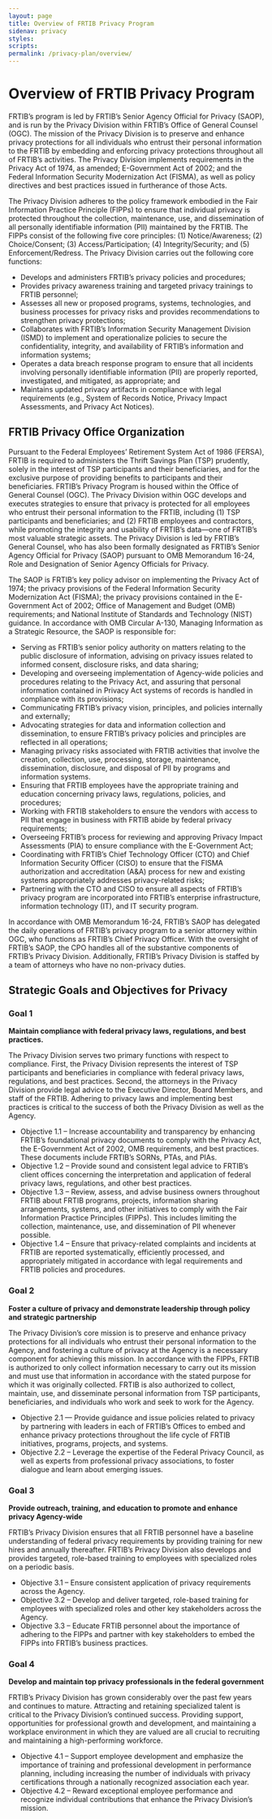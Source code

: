 ```yaml
---
layout: page
title: Overview of FRTIB Privacy Program
sidenav: privacy
styles:
scripts:
permalink: /privacy-plan/overview/
---
```

# Overview of FRTIB Privacy Program

FRTIB’s program is led by FRTIB’s Senior Agency Official for Privacy (SAOP), and is run by the Privacy Division within FRTIB’s Office of General Counsel (OGC). The mission of the Privacy Division is to preserve and enhance privacy protections for all individuals who entrust their personal information to the FRTIB by embedding and enforcing privacy protections throughout all of FRTIB’s activities. The Privacy Division implements requirements in the Privacy Act of 1974, as amended; E-Government Act of 2002; and the Federal Information Security Modernization Act (FISMA), as well as policy directives and best practices issued in furtherance of those Acts.  

The Privacy Division adheres to the policy framework embodied in the Fair Information Practice Principle (FIPPs) to ensure that individual privacy is protected throughout the collection, maintenance, use, and dissemination of all personally identifiable information (PII) maintained by the FRTIB. The FIPPs consist of the following five core principles: (1) Notice/Awareness; (2) Choice/Consent; (3) Access/Participation; (4) Integrity/Security; and (5) Enforcement/Redress. The Privacy Division carries out the following core functions:

- Develops and administers FRTIB’s privacy policies and procedures;
- Provides privacy awareness training and targeted privacy trainings to FRTIB personnel;
- Assesses all new or proposed programs, systems, technologies, and business processes for privacy risks and provides recommendations to strengthen privacy protections;
- Collaborates with FRTIB’s Information Security Management Division (ISMD) to implement and operationalize policies to secure the confidentiality, integrity, and availability of FRTIB’s information and information systems;  
- Operates a data breach response program to ensure that all incidents involving personally identifiable information (PII) are properly reported, investigated, and mitigated, as appropriate; and
- Maintains updated privacy artifacts in compliance with legal requirements (e.g., System of Records Notice, Privacy Impact Assessments, and Privacy Act Notices).

## FRTIB Privacy Office Organization

Pursuant to the Federal Employees’ Retirement System Act of 1986 (FERSA), FRTIB is required to administers the Thrift Savings Plan (TSP) prudently, solely in the interest of TSP participants and their beneficiaries, and for the exclusive purpose of providing benefits to participants and their beneficiaries. FRTIB’s Privacy Program is housed within the Office of General Counsel (OGC). The Privacy Division within OGC develops and executes strategies to ensure that privacy is protected for all employees who entrust their personal information to the FRTIB, including (1) TSP participants and beneficiaries; and (2) FRTIB employees and contractors, while promoting the integrity and usability of FRTIB’s data—one of FRTIB’s most valuable strategic assets. The Privacy Division is led by FRTIB’s General Counsel, who has also been formally designated as FRTIB’s Senior Agency Official for Privacy (SAOP) pursuant to OMB Memorandum 16-24, Role and Designation of Senior Agency Officials for Privacy.  

The SAOP is FRTIB’s key policy advisor on implementing the Privacy Act of 1974; the privacy provisions of the Federal Information Security Modernization Act (FISMA); the privacy provisions contained in the E-Government Act of 2002; Office of Management and Budget (OMB) requirements; and National Institute of Standards and Technology (NIST) guidance. In accordance with OMB Circular A-130, Managing Information as a Strategic Resource, the SAOP is responsible for:

- Serving as FRTIB’s senior policy authority on matters relating to the public disclosure of information, advising on privacy issues related to informed consent, disclosure risks, and data sharing;
- Developing and overseeing implementation of Agency-wide policies and procedures relating to the Privacy Act, and assuring that personal information contained in Privacy Act systems of records is handled in compliance with its provisions;
- Communicating FRTIB’s privacy vision, principles, and policies internally and externally;
- Advocating strategies for data and information collection and dissemination, to ensure FRTIB’s privacy policies and principles are reflected in all operations;
- Managing privacy risks associated with FRTIB activities that involve the creation, collection, use, processing, storage, maintenance, dissemination, disclosure, and disposal of PII by programs and information systems.
- Ensuring that FRTIB employees have the appropriate training and education concerning privacy laws, regulations, policies, and procedures;
- Working with FRTIB stakeholders to ensure the vendors with access to PII that engage in business with FRTIB abide by federal privacy requirements;
- Overseeing FRTIB’s process for reviewing and approving Privacy Impact Assessments (PIA) to ensure compliance with the E-Government Act;
- Coordinating with FRTIB’s Chief Technology Officer (CTO) and Chief Information Security Officer (CISO) to ensure that the FISMA authorization and accreditation (A&A) process for new and existing systems appropriately addresses privacy-related risks;
- Partnering with the CTO and CISO to ensure all aspects of FRTIB’s privacy program are incorporated into FRTIB’s enterprise infrastructure, information technology (IT), and IT security program.

In accordance with OMB Memorandum 16-24, FRTIB’s SAOP has delegated the daily operations of FRTIB’s privacy program to a senior attorney within OGC, who functions as FRTIB’s Chief Privacy Officer. With the oversight of FRTIB’s SAOP, the CPO handles all of the substantive components of FRTIB’s Privacy Division. Additionally, FRTIB’s Privacy Division is staffed by a team of attorneys who have no non-privacy duties.

## Strategic Goals and Objectives for Privacy

### Goal 1
**Maintain compliance with federal privacy laws, regulations, and best practices.**

The Privacy Division serves two primary functions with respect to compliance. First, the Privacy Division represents the interest of TSP participants and beneficiaries in compliance with federal privacy laws, regulations, and best practices. Second, the attorneys in the Privacy Division provide legal advice to the Executive Director, Board Members, and staff of the FRTIB. Adhering to privacy laws and implementing best practices is critical to the success of both the Privacy Division as well as the Agency.  

- Objective 1.1 – Increase accountability and transparency by enhancing FRTIB’s foundational privacy documents to comply with the Privacy Act, the E-Government Act of 2002, OMB requirements, and best practices. These documents include FRTIB’s SORNs, PTAs, and PIAs.
- Objective 1.2 – Provide sound and consistent legal advice to FRTIB’s client offices concerning the interpretation and application of federal privacy laws, regulations, and other best practices.
- Objective 1.3 – Review, assess, and advise business owners throughout FRTIB about FRTIB programs, projects, information sharing arrangements, systems, and other initiatives to comply with the Fair Information Practice Principles (FIPPs). This includes limiting the collection, maintenance, use, and dissemination of PII whenever possible.
- Objective 1.4 – Ensure that privacy-related complaints and incidents at FRTIB are reported systematically, efficiently processed, and appropriately mitigated in accordance with legal requirements and FRTIB policies and procedures.

### Goal 2
**Foster a culture of privacy and demonstrate leadership through policy and strategic partnership**

The Privacy Division’s core mission is to preserve and enhance privacy protections for all individuals who entrust their personal information to the Agency, and fostering a culture of privacy at the Agency is a necessary component for achieving this mission. In accordance with the FIPPs, FRTIB is authorized to only collect information necessary to carry out its mission and must use that information in accordance with the stated purpose for which it was originally collected. FRTIB is also authorized to collect, maintain, use, and disseminate personal information from TSP participants, beneficiaries, and individuals who work and seek to work for the Agency.

- Objective 2.1 — Provide guidance and issue policies related to privacy by partnering with leaders in each of FRTIB’s Offices to embed and enhance privacy protections throughout the life cycle of FRTIB initiatives, programs, projects, and systems.
- Objective 2.2 – Leverage the expertise of the Federal Privacy Council, as well as experts from professional privacy associations, to foster dialogue and learn about emerging issues.

### Goal 3
**Provide outreach, training, and education to promote and enhance privacy Agency-wide**

FRTIB’s Privacy Division ensures that all FRTIB personnel have a baseline understanding of federal privacy requirements by providing training for new hires and annually thereafter. FRTIB’s Privacy Division also develops and provides targeted, role-based training to employees with specialized roles on a periodic basis.

- Objective 3.1 – Ensure consistent application of privacy requirements across the Agency.
- Objective 3.2 – Develop and deliver targeted, role-based training for employees with specialized roles and other key stakeholders across the Agency.
- Objective 3.3 – Educate FRTIB personnel about the importance of adhering to the FIPPs and partner with key stakeholders to embed the FIPPs into FRTIB’s business practices.

### Goal 4
**Develop and maintain top privacy professionals in the federal government**

FRTIB’s Privacy Division has grown considerably over the past few years and continues to mature. Attracting and retaining specialized talent is critical to the Privacy Division’s continued success. Providing support, opportunities for professional growth and development, and maintaining a workplace environment in which they are valued are all crucial to recruiting and maintaining a high-performing workforce.

- Objective 4.1 – Support employee development and emphasize the importance of training and professional development in performance planning, including increasing the number of individuals with privacy certifications through a nationally recognized association each year.
- Objective 4.2 – Reward exceptional employee performance and recognize individual contributions that enhance the Privacy Division’s mission.
<!-- CONTENT END -->
